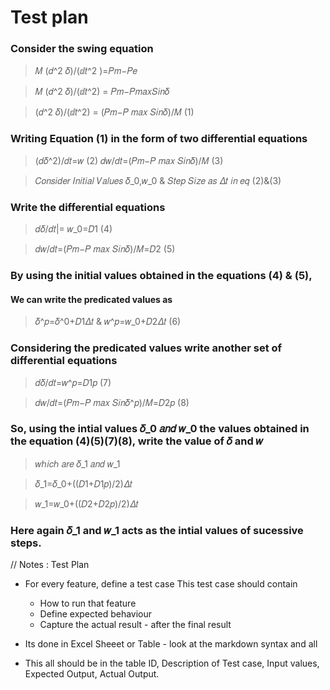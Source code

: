 # Test plan

### Consider the swing equation 

>𝑀 (𝑑^2 𝛿)/(ⅆ𝑡^2 )=𝑃𝑚−𝑃𝑒

>𝑀 (𝑑^2 𝛿)/(ⅆ𝑡^2) = 𝑃𝑚−𝑃𝑚𝑎𝑥𝑆𝑖𝑛𝛿

>(𝑑^2 𝛿)/(ⅆ𝑡^2) = (𝑃𝑚−𝑃 𝑚𝑎𝑥 𝑆𝑖𝑛𝛿)/𝑀   (1)

### Writing Equation (1) in the form of two differential equations

>(𝑑𝛿^2)/𝑑𝑡=𝑤 (2) 𝑑𝑤/𝑑𝑡=(𝑃𝑚−𝑃 𝑚𝑎𝑥 𝑆𝑖𝑛𝛿)/𝑀  (3)

>𝐶𝑜𝑛𝑠𝑖𝑑𝑒𝑟 𝐼𝑛𝑖𝑡𝑖𝑎𝑙 𝑉𝑎𝑙𝑢𝑒𝑠 𝛿_0,𝑤_0  & 𝑆𝑡𝑒𝑝 𝑆𝑖𝑧𝑒 𝑎𝑠 𝛥𝑡 𝑖𝑛 𝑒𝑞 (2)&(3) 

### Write the differential equations

>𝑑𝛿/𝑑𝑡|= 𝑤_0=𝐷1 (4)

>𝑑𝑤/𝑑𝑡=(𝑃𝑚−𝑃 𝑚𝑎𝑥 𝑆𝑖𝑛𝛿)/𝑀=𝐷2 (5)

### By using the initial values obtained in the equations (4)  & (5),  

#### We can write the predicated values as

>𝛿^𝑝=𝛿^0+𝐷1𝛥𝑡 & 𝑤^𝑝=𝑤_0+𝐷2𝛥𝑡 (6)

### Considering the predicated values write another set of differential equations 

>𝑑𝛿/𝑑𝑡=𝑤^𝑝=𝐷1𝑝 (7)  

>𝑑𝑤/𝑑𝑡=(𝑃𝑚−𝑃 𝑚𝑎𝑥 𝑆𝑖𝑛𝛿^𝑝)/𝑀=𝐷2𝑝 (8) 

### So, using the intial values  𝛿_0  𝑎𝑛𝑑 𝑤_0  the values obtained in the equation (4)(5)(7)(8), write the value of 𝛿 and 𝑤 

>𝑤ℎ𝑖𝑐ℎ 𝑎𝑟𝑒 𝛿_1  𝑎𝑛𝑑 𝑤_1

>𝛿_1=𝛿_0+((𝐷1+𝐷1𝑝)/2)𝛥𝑡      

> 𝑤_1=𝑤_0+((𝐷2+𝐷2𝑝)/2)𝛥𝑡

### Here again 𝛿_1 and 𝑤_1  acts as the intial values of sucessive steps.



// Notes : Test Plan
* For every feature, define a test case
This test case should contain
    * How to run that feature
    * Define expected behaviour
    * Capture the actual result - after the final result

* Its done in Excel Sheeet or Table - look at the markdown syntax and all
*  This all should be in the table ID, Description of Test case, Input values, Expected Output, Actual Output. 


